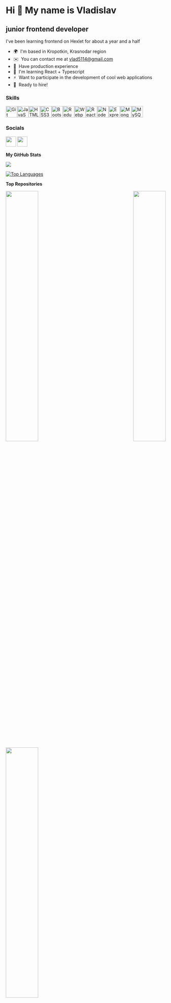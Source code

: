 Hi 👋 My name is Vladislav
==========================

junior frontend developer
-------------------------

I've been learning frontend on Hexlet for about a year and a half
- 🌍  I'm based in Kropotkin, Krasnodar region
- ✉️  You can contact me at [vlad5114@gmail.com](mailto:vlad5114@gmail.com)
- 🌱  Have production experience
- 🧠  I'm learning React + Typescript
- ⚡  Want to participate in the development of cool web applications
- 👯  Ready to hire!

### Skills

<p align="left">
<a href="https://git-scm.com/" target="_blank" rel="noreferrer"><img src="https://raw.githubusercontent.com/danielcranney/readme-generator/main/public/icons/skills/git-colored.svg" width="36" height="36" alt="Git" /></a><a href="https://developer.mozilla.org/en-US/docs/Web/JavaScript" target="_blank" rel="noreferrer"><img src="https://raw.githubusercontent.com/danielcranney/readme-generator/main/public/icons/skills/javascript-colored.svg" width="36" height="36" alt="JavaScript" /></a><a href="https://developer.mozilla.org/en-US/docs/Glossary/HTML5" target="_blank" rel="noreferrer"><img src="https://raw.githubusercontent.com/danielcranney/readme-generator/main/public/icons/skills/html5-colored.svg" width="36" height="36" alt="HTML5" /></a><a href="https://www.w3.org/TR/CSS/#css" target="_blank" rel="noreferrer"><img src="https://raw.githubusercontent.com/danielcranney/readme-generator/main/public/icons/skills/css3-colored.svg" width="36" height="36" alt="CSS3" /></a><a href="https://getbootstrap.com/" target="_blank" rel="noreferrer"><img src="https://raw.githubusercontent.com/danielcranney/readme-generator/main/public/icons/skills/bootstrap-colored.svg" width="36" height="36" alt="Bootstrap" /></a><a href="https://redux.js.org/" target="_blank" rel="noreferrer"><img src="https://raw.githubusercontent.com/danielcranney/readme-generator/main/public/icons/skills/redux-colored.svg" width="36" height="36" alt="Redux" /></a><a href="https://webpack.js.org/" target="_blank" rel="noreferrer"><img src="https://raw.githubusercontent.com/danielcranney/readme-generator/main/public/icons/skills/webpack-colored.svg" width="36" height="36" alt="Webpack" /></a><a href="https://reactjs.org/" target="_blank" rel="noreferrer"><img src="https://raw.githubusercontent.com/danielcranney/readme-generator/main/public/icons/skills/react-colored.svg" width="36" height="36" alt="React" /></a><a href="https://nodejs.org/en/" target="_blank" rel="noreferrer"><img src="https://raw.githubusercontent.com/danielcranney/readme-generator/main/public/icons/skills/nodejs-colored.svg" width="36" height="36" alt="NodeJS" /></a><a href="https://expressjs.com/" target="_blank" rel="noreferrer"><img src="https://raw.githubusercontent.com/danielcranney/readme-generator/main/public/icons/skills/express-colored.svg" width="36" height="36" alt="Express" /></a><a href="https://www.mongodb.com/" target="_blank" rel="noreferrer"><img src="https://raw.githubusercontent.com/danielcranney/readme-generator/main/public/icons/skills/mongodb-colored.svg" width="36" height="36" alt="MongoDB" /></a><a href="https://www.mysql.com/" target="_blank" rel="noreferrer"><img src="https://raw.githubusercontent.com/danielcranney/readme-generator/main/public/icons/skills/mysql-colored.svg" width="36" height="36" alt="MySQL" /></a></p>

### Socials

<p align="left"> <a href="https://www.github.com/vlad1slove1" target="_blank" rel="noreferrer"><img src="https://raw.githubusercontent.com/danielcranney/readme-generator/main/public/icons/socials/github.svg" width="32" height="32" /></a> <a href="https://t.me/vlad1slove_rus" target="_blank" rel="noreferrer"><img src="https://www.svgrepo.com/show/354443/telegram.svg" width="32" height="32" /></a></p>

<b>My GitHub Stats</b>

<a href="http://www.github.com/vlad1slove1"><img src="https://github-readme-streak-stats.herokuapp.com/?user=vlad1slove1&stroke=ffffff&background=1c1917&ring=0891b2&fire=0891b2&currStreakNum=ffffff&currStreakLabel=0891b2&sideNums=ffffff&sideLabels=ffffff&dates=ffffff&hide_border=true" /></a>

<a href="https://github.com/vlad1slove1" align="left"><img src="https://github-readme-stats.vercel.app/api/top-langs/?username=vlad1slove1&langs_count=10&title_color=0891b2&text_color=ffffff&icon_color=0891b2&bg_color=1c1917&hide_border=true&locale=en&custom_title=Top%20%Languages" alt="Top Languages" /></a>

<b>Top Repositories</b>

<div width="100%" align="center"><a href="https://github.com/vlad1slove1/frontend-project-11" align="left"><img align="left" width="45%" src="https://github-readme-stats.vercel.app/api/pin/?username=vlad1slove1&repo=frontend-project-11&title_color=0891b2&text_color=ffffff&icon_color=0891b2&bg_color=1c1917&hide_border=true&locale=en" /></a><a href="https://github.com/vlad1slove1/frontend-project-12" align="right"><img align="right" width="45%" src="https://github-readme-stats.vercel.app/api/pin/?username=vlad1slove1&repo=frontend-project-12&title_color=0891b2&text_color=ffffff&icon_color=0891b2&bg_color=1c1917&hide_border=true&locale=en">

<div width="100%" align="center"><a href="https://github.com/vlad1slove1/drawBot" align="left"><img align="left" width="45%" src="https://github-readme-stats.vercel.app/api/pin/?username=vlad1slove1&repo=drawBot&title_color=0891b2&text_color=ffffff&icon_color=0891b2&bg_color=1c1917&hide_border=true&locale=en" /></a></div>
